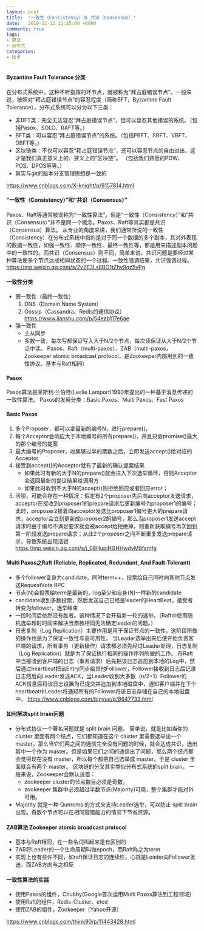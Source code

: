 ```yaml
---
layout: post
title:  "一致性（Consistency）与 共识（Consensus）"
date:   2019-11-12 11:25:00 +0900
comments: true
tags:
- 算法 
- 分布式
categories:
- 技术
---
```

#### Byzantine Fault Tolerance 分类
在分布式系统中，这种不听指挥的坏节点，就被称为“拜占庭错误节点”。一般来说，按照对“拜占庭错误节点”的容忍程度（简称BFT，Byzantine Fault Tolerance），分布式系统可以分为以下三类：
- 非BFT类：完全无法容忍“拜占庭错误节点”，但可以容忍其他错误的系统。（包括Pasox、SOLO、RAFT等。）
- BFT类：可以容忍“拜占庭错误节点”的系统。（包括PBFT、SBFT、VBFT、DBFT等。）
- 区块链类：不仅可以容忍“拜占庭错误节点”，还可以容忍节点的自由进出，这才是我们真正意义上的、狭义上的“区块链”。
   （包括我们熟悉的POW、POS、DPOS等等。）
- 其实与git的版本分支管理思想是一致的

<https://www.cnblogs.com/X-knight/p/9157814.html>

#### “一致性（Consistency）”和“共识（Consensus）”
Paxos、Raft等通常被误称为“一致性算法”。但是“一致性（Consistency）”和“共识（Consensus）”并不是同一个概念。Paxos、Raft等其实都是共识（Consensus）算法。
从专业的角度来讲，我们通常所说的一致性（Consistency）在分布式系统中指的是对于同一个数据的多个副本，其对外表现的数据一致性，如强一致性、顺序一致性、最终一致性等，都是用来描述副本问题中的一致性的。而共识（Consensus）则不同，简单来说，共识问题是要经过某种算法使多个节点达成相同状态的一个过程。一致性强调结果，共识强调过程。
<https://mp.weixin.qq.com/s/2v2E3Ls8BO1tZhv9qz5vPg>

#### 一致性分类
- 弱一致性（最终一致性）
  1. DNS（Domain Name System）
  1. Gossip（Cassandra、Redis的通信协议）<https://www.jianshu.com/p/54eab117e6ae>
- 强一致性
  - 主从同步
  - 多数一致，每次写都保证写入大于N/2个节点，每次读保证从大于N/2个节点中读。
    Paxos、Raft（multi-paxos）、ZAB（multi-paxos，Zookeeper atomic broadcast protocol，是Zookeeper内部用到的一致性协议。基本与Raft相同）

#### Pasox
Paxos算法是莱斯利·兰伯特(Leslie Lamport)1990年提出的一种基于消息传递的一致性算法。
Paxos的发展分类：Basic Paxos、Multi Paxos、Fast Paxos

#### Basic Paxos
1. 多个Proposer，都可以拿最新的编号N，进行prepare()，
1. 每个Acceptor会响应大于本地编号的所有prepare()，并且只会promise()最大的那个编号的提案
1. 最大编号的Proposer，收集够过半的票数之后，立即发送accept()给对应的Acceptor
1. 接受到accept()的Acceptor就有了最新的确认提案结果
    - 如果此时有新的大于N的prepare()就会进入下次选举循环，否则Acceptor会返回最新的提议结果给调用方
    - 如果此时收到不大于N的accept()则拒绝回应或者回应error；                   
1. 活锁，可能会存在一种情况：假定有2个proposer先后向acceptor发送请求，acceptor在接收到proposer1的prepare请求后更新编号为proposer1的编号；此时，proposer2接着向acceptor发送比proposer1编号更大的prepare请求，acceptor会立刻更新成proposer2的编号，那么当proposer1发送accept请求时由于编号不满足要求就会被accept给拒绝掉，则重新获取编号再次回到第一阶段发送prepare请求；从此2个proposer之间不断重复发送prepare请求，导致系统出现活锁
<https://mp.weixin.qq.com/s/j_08HupjHGHHwdyM8fsmfg>

#### Multi Paxos之Raft (Reliable, Replicated, Redundant, And Fault-Tolerant)
- 多个follower变身为candidate，同时term++，投票给自己同时向其他节点发送RequestVote RPC
- 节点(N)会投票给term是最新的，log至少和自身(N)一样新的candidate
- candidate收到多数投票，然后发送自己已经是leader的HeartBeat，接受者转变为follower，选举结束
- 一段时间后依然没有胜者。该种情况下会开启新一轮的选举。（Raft中使用随机选举超时时间来解决当票数相同无法确定leader的问题。）
- 日志复制（Log Replication）主要作用是用于保证节点的一致性，这阶段所做的操作也是为了保证一致性与高可用性。
  当Leader选举出来后便开始负责客户端的请求，所有事务（更新操作）请求都必须先经过Leader处理，日志复制（Log Replication）就是为了保证执行相同的操作序列所做的工作。
  在Raft中当接收到客户端的日志（事务请求）后先把该日志追加到本地的Log中，然后通过heartbeat把该Entry同步给其他Follower，Follower接收到日志后记录日志然后向Leader发送ACK，当Leader收到大多数（n/2+1）Follower的ACK信息后将该日志设置为已提交并追加到本地磁盘中，通知客户端并在下个heartbeat中Leader将通知所有的Follower将该日志存储在自己的本地磁盘中。
<https://www.cnblogs.com/binyue/p/8647733.html>

#### 如何解决split brain问题
- 分布式协议一个著名问题就是 split brain 问题。
简单说，就是比如当你的 cluster 里面有两个结点，它们都知道在这个 cluster 里需要选举出一个 master。那么当它们两之间的通信完全没有问题的时候，就会达成共识，选出其中一个作为 master。但是如果它们之间的通信出了问题，那么两个结点都会觉得现在没有 master，所以每个都把自己选举成 master。于是 cluster 里面就会有两个 master。
区块链的分叉其实类似分布式系统的split brain。
一般来说，Zookeeper会默认设置：
    - zookeeper cluster的节点数目必须是奇数。
    - zookeeper 集群中必须超过半数节点(Majority)可用，整个集群才能对外可用。
- Majority 就是一种 Qunroms 的方式来支持Leader选举，可以防止 split brain出现。奇数个节点可以在相同容错能力的情况下节省资源。

#### ZAB算法 Zookeeper atomic broadcast protocol
- 基本与Raft相同，在一些名词叫起来是有区别的
- ZAB将Leader的一个生命周期叫做epoch，而Raft称之为term
- 实现上也有些许不同，如raft保证日志的连续性，心跳是Leader向Follower发送，而ZAB方向与之相反

#### 一致性算法的实践
- 使用Paxos的组件，Chubby(Google首次运用Multi Paxos算法到工程领域)
- 使用Raft的组件，Redis-Cluster、etcd
- 使用ZAB的组件，Zookeeper（Yahoo开源）

<https://www.cnblogs.com/think90/p/11443428.html>
